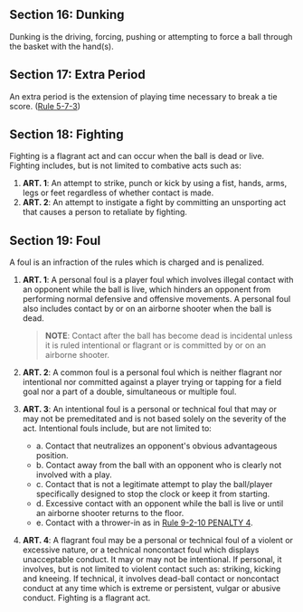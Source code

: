 <!-- Section: Dunking -->

## Section 16: Dunking

Dunking is the driving, forcing, pushing or attempting to force a ball through the basket with the hand(s).

<!-- Section: Extra Period -->

## Section 17: Extra Period

An extra period is the extension of playing time necessary to break a tie score. ([Rule 5-7-3](#rule-5-7-3))

<!-- Section: Fighting -->

## Section 18: Fighting

Fighting is a flagrant act and can occur when the ball is dead or live. Fighting includes, but is not limited to combative acts such as:

1. **ART. 1**: An attempt to strike, punch or kick by using a fist, hands, arms, legs or feet regardless of whether contact is made.
2. **ART. 2**: An attempt to instigate a fight by committing an unsporting act that causes a person to retaliate by fighting.

<!-- Section: Foul -->

## Section 19: Foul

A foul is an infraction of the rules which is charged and is penalized.

1. **ART. 1**: A personal foul is a player foul which involves illegal contact with an opponent while the ball is live, which hinders an opponent from performing normal defensive and offensive movements. A personal foul also includes contact by or on an airborne shooter when the ball is dead.

   > **NOTE**: Contact after the ball has become dead is incidental unless it is ruled intentional or flagrant or is committed by or on an airborne shooter.

2. **ART. 2**: A common foul is a personal foul which is neither flagrant nor intentional nor committed against a player trying or tapping for a field goal nor a part of a double, simultaneous or multiple foul.

3. **ART. 3**: An intentional foul is a personal or technical foul that may or may not be premeditated and is not based solely on the severity of the act. Intentional fouls include, but are not limited to:

   - a. Contact that neutralizes an opponent's obvious advantageous position.
   - b. Contact away from the ball with an opponent who is clearly not involved with a play.
   - c. Contact that is not a legitimate attempt to play the ball/player specifically designed to stop the clock or keep it from starting.
   - d. Excessive contact with an opponent while the ball is live or until an airborne shooter returns to the floor.
   - e. Contact with a thrower-in as in [Rule 9-2-10 PENALTY 4](#rule-9-2-10).

4. **ART. 4**: A flagrant foul may be a personal or technical foul of a violent or excessive nature, or a technical noncontact foul which displays unacceptable conduct. It may or may not be intentional. If personal, it involves, but is not limited to violent contact such as: striking, kicking and kneeing. If technical, it involves dead-ball contact or noncontact conduct at any time which is extreme or persistent, vulgar or abusive conduct. Fighting is a flagrant act.
